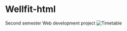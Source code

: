# Wellfit-html
Second semester Web development project
![Timetable](https://user-images.githubusercontent.com/86972129/134812103-b6acd17a-93a2-461d-adf1-8497809f11d2.jpg)
